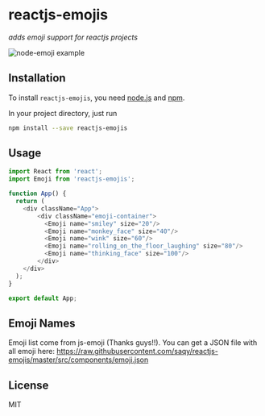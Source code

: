 # reactjs-emojis

_adds emoji support for reactjs projects_

![node-emoji example](https://i.imgur.com/ihRJPmF.png)

## Installation
To install `reactjs-emojis`, you need [node.js](http://nodejs.org/) and [npm](https://github.com/npm/npm#super-easy-install).

In your project directory, just run
```sh
npm install --save reactjs-emojis
```

## Usage
```javascript
import React from 'react';
import Emoji from 'reactjs-emojis';

function App() {
  return (
    <div className="App">
        <div className="emoji-container">
          <Emoji name="smiley" size="20"/>
          <Emoji name="monkey_face" size="40"/>
          <Emoji name="wink" size="60"/>
          <Emoji name="rolling_on_the_floor_laughing" size="80"/>
          <Emoji name="thinking_face" size="100"/>
        </div>
    </div>
  );
}

export default App;

```
## Emoji Names
Emoji list come from js-emoji (Thanks guys!!). You can get a JSON file with all emoji here: https://raw.githubusercontent.com/saqy/reactjs-emojis/master/src/components/emoji.json

## License
MIT


